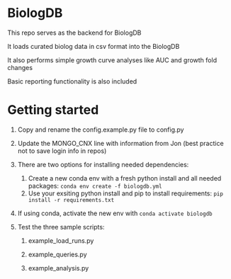 # BiologDB

This repo serves as the backend for BiologDB

It loads curated biolog data in csv format into the BiologDB

It also performs simple growth curve analyses like AUC and growth fold changes

Basic reporting functionality is also included



# Getting started

1. Copy and rename the config.example.py file to config.py

2. Update the MONGO_CNX line with information from Jon (best practice not to save login info in repos)

3. There are two options for installing needed dependencies:
    1. Create a new conda env with a fresh python install and all needed packages: ```conda env create -f biologdb.yml```
    2. Use your exsiting python install and pip to install requirements: ```pip install -r requirements.txt```

4. If using conda, activate the new env with ```conda activate biologdb```

5. Test the three sample scripts:

    1. example_load_runs.py

    2. example_queries.py

    3. example_analysis.py